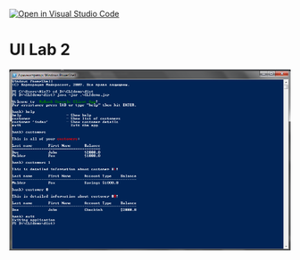 [![Open in Visual Studio Code](https://classroom.github.com/assets/open-in-vscode-c66648af7eb3fe8bc4f294546bfd86ef473780cde1dea487d3c4ff354943c9ae.svg)](https://classroom.github.com/online_ide?assignment_repo_id=8022725&assignment_repo_type=AssignmentRepo)
# UI Lab 2 
![](https://github.com/ppc-ntu-khpi/tui-2-MikhailenkoDima/blob/master/CLIdemo/Screenshot_20.png)

